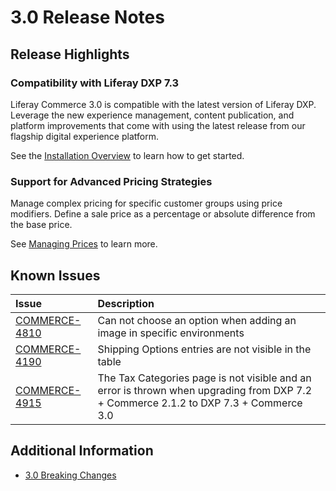 # 3.0 Release Notes

## Release Highlights

### Compatibility with Liferay DXP 7.3

Liferay Commerce 3.0 is compatible with the latest version of Liferay DXP. Leverage the new experience management, content publication, and platform improvements that come with using the latest release from our flagship digital experience platform.

See the [Installation Overview](./installation-overview.md) to learn how to get started.

### Support for Advanced Pricing Strategies

Manage complex pricing for specific customer groups using price modifiers. Define a sale price as a percentage or absolute difference from the base price.

See [Managing Prices](../managing-a-catalog/managing-prices.md) to learn more.

## Known Issues

| Issue | Description |
| :--- | :--- |
| [COMMERCE-4810](https://issues.liferay.com/browse/COMMERCE-4810) | Can not choose an option when adding an image in specific environments |
| [COMMERCE-4190](https://issues.liferay.com/browse/COMMERCE-4190) | Shipping Options entries are not visible in the table |
| [COMMERCE-4915](https://issues.liferay.com/browse/COMMERCE-4915) | The Tax Categories page is not visible and an error is thrown when upgrading from DXP 7.2 + Commerce 2.1.2 to DXP 7.3 + Commerce 3.0 |

## Additional Information

* [3.0 Breaking Changes](./3-0-breaking-changes.md)
